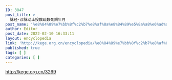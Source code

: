 ```yaml
---
ID: 3847
post_title: >
  脉经·诊脉动止投数疏数死期年月
post_name: '%e8%84%89%e7%bb%8f%c2%b7%e8%af%8a%e8%84%89%e5%8a%a8%e6%ad%a2%e6%8a%95%e6%95%b0%e7%96%8f%e6%95%b0%e6%ad%bb%e6%9c%9f%e5%b9%b4%e6%9c%88'
author: Editor
post_date: 2022-02-10 16:33:11
layout: encyclopedia
link: 'http://kege.org.cn/encyclopedia/%e8%84%89%e7%bb%8f%c2%b7%e8%af%8a%e8%84%89%e5%8a%a8%e6%ad%a2%e6%8a%95%e6%95%b0%e7%96%8f%e6%95%b0%e6%ad%bb%e6%9c%9f%e5%b9%b4%e6%9c%88'
published: true
tags: [ ]
categories: [ ]
---
```

http://kege.org.cn/3269